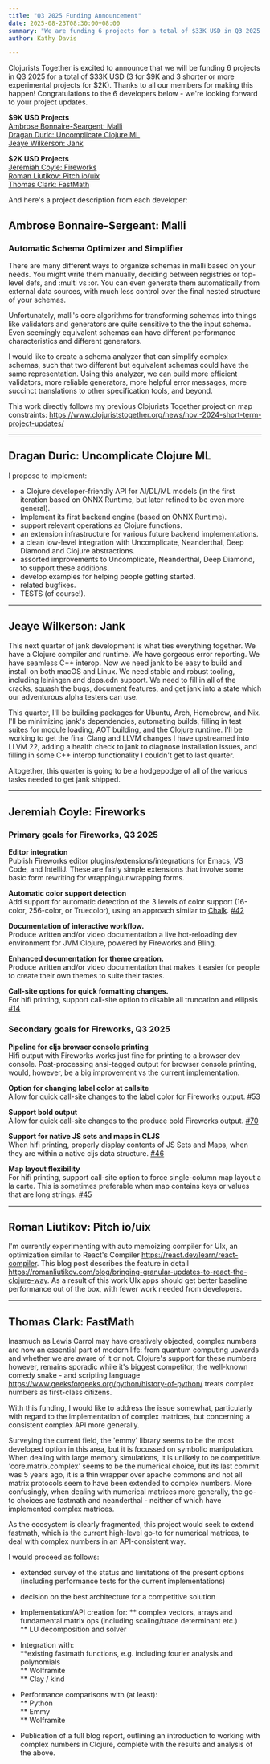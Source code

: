 ```yaml
---
title: "Q3 2025 Funding Announcement"
date: 2025-08-23T08:30:00+08:00
summary: "We are funding 6 projects for a total of $33K USD in Q3 2025."
author: Kathy Davis

---
```


Clojurists Together is excited to announce that we will be funding 6 projects in Q3 2025 for a total of $33K USD (3 for $9K and 3 shorter or more experimental projects for $2K).  Thanks to all our members for making this happen! Congratulations to the 6 developers below - we're looking forward to your project updates.  

**$9K USD Projects**  
[Ambrose Bonnaire-Seargent: Malli](#ambrose-bonnaire-sergeant-malli)  
[Dragan Duric: Uncomplicate Clojure ML](#dragan-duric-uncomplicate-clojure-ml)   
[Jeaye Wilkerson: Jank](#jeaye-wilkerson-jank)  

**$2K USD Projects**  
[Jeremiah Coyle: Fireworks](#jeremiah-coyle-fireworks)  
[Roman Liutikov: Pitch io/uix](#roman-liutikov-pitch-iouix)  
[Thomas Clark: FastMath](#thomas-clark-fastmath)  

And here's a project description from each developer:



## Ambrose Bonnaire-Sergeant: Malli  

### Automatic Schema Optimizer and Simplifier    
There are many different ways to organize schemas in malli based on your needs.
You might write them manually, deciding between registries or top-level defs,
and :multi vs :or. You can even generate them automatically from external data sources,
with much less control over the final nested structure of your schemas.  

Unfortunately, malli's core algorithms for transforming schemas into things like validators and generators are quite sensitive to the the input schema. Even seemingly equivalent schemas can have different performance characteristics and different generators.  

I would like to create a schema analyzer that can simplify complex schemas,
such that two different but equivalent schemas could have the same representation. Using this analyzer, we can build more efficient validators, more reliable generators, more helpful error messages, more succinct translations to other specification tools, and beyond.

This work directly follows my previous Clojurists Together project on
map constraints: https://www.clojuriststogether.org/news/nov.-2024-short-term-project-updates/  <br>

---


## Dragan Duric: Uncomplicate Clojure ML  
I propose to implement:
- a Clojure developer-friendly API for AI/DL/ML models (in the first iteration based on ONNX Runtime, but later refined to be even more general).  
- Implement its first backend engine (based on ONNX Runtime).  
- support relevant operations as Clojure functions.  
- an extension infrastructure for various future backend implementations.  
- a clean low-level integration with Uncomplicate, Neanderthal, Deep Diamond and Clojure abstractions.  
- assorted improvements to Uncomplicate, Neanderthal, Deep Diamond, to support these additions.  
- develop examples for helping people getting started.  
- related bugfixes.  
- TESTS (of course!).  <br>  

---


## Jeaye Wilkerson: Jank  
This next quarter of jank development is what ties everything together. We have a Clojure compiler and runtime. We have gorgeous error reporting. We have seamless C++ interop. Now we need jank to be easy to build and install on both macOS and Linux. We need stable and robust tooling, including leiningen and deps.edn support. We need to fill in all of the cracks, squash the bugs, document features, and get jank into a state which our adventurous alpha testers can use.  

This quarter, I'll be building packages for Ubuntu, Arch, Homebrew, and Nix. I'll be minimizing jank's dependencies, automating builds, filling in test suites for module loading, AOT building, and the Clojure runtime. I'll be working to get the final Clang and LLVM changes I have upstreamed into LLVM 22, adding a health check to jank to diagnose installation issues, and filling in some C++ interop functionality I couldn't get to last quarter.  

Altogether, this quarter is going to be a hodgepodge of all of the various tasks needed to get jank shipped.   <br>  

---


## Jeremiah Coyle: Fireworks  
### Primary goals for Fireworks, Q3 2025  
**Editor integration**  
Publish Fireworks editor plugins/extensions/integrations for Emacs, VS Code, and IntelliJ. These are fairly simple extensions that involve some basic form rewriting for wrapping/unwrapping forms.  

**Automatic color support detection**  
Add support for automatic detection of the 3 levels of color support (16-color, 256-color, or Truecolor), using an approach similar to [Chalk](https://github.com/chalk/supports-color). [#42](https://github.com/paintparty/fireworks/issues/42)  

**Documentation of interactive workflow.**  
Produce written and/or video documentation a live hot-reloading dev environment for JVM Clojure, powered by Fireworks and Bling.  

**Enhanced documentation for theme creation.**  
Produce written and/or video documentation that makes it easier for people to create their own themes to suite their tastes.  

**Call-site options for quick formatting changes.**  
For hifi printing, support call-site option to disable all truncation and ellipsis  
[#14](https://github.com/paintparty/fireworks/issues/14)  

### Secondary goals for Fireworks, Q3 2025  
**Pipeline for cljs browser console printing**  
Hifi output with Fireworks works just fine for printing to a browser dev console. Post-processing ansi-tagged output for browser console printing, would, however, be a big improvement vs the current implementation.  

**Option for changing label color at callsite**   
Allow for quick call-site changes to the label color for Fireworks output. [#53](https://github.com/paintparty/fireworks/issues/53)  

**Support bold output**    
Allow for quick call-site changes to the produce bold Fireworks output. [#70](https://github.com/paintparty/fireworks/issues/70)  

**Support for native JS sets and maps in CLJS**    
When hifi printing, properly display contents of JS Sets and Maps, when they are within a native cljs data structure. [#46](https://github.com/paintparty/fireworks/issues/46)  

**Map layout flexibility**  
For hifi printing, support call-site option to force single-column map layout a la carte. This is sometimes preferable when map contains keys or values that are long strings. [#45](https://github.com/paintparty/fireworks/issues/45)   <br>  

 ---


## Roman Liutikov: Pitch io/uix    
I'm currently experimenting with auto memoizing compiler for UIx, an optimization similar to React's Compiler https://react.dev/learn/react-compiler. This blog post describes the feature in detail https://romanliutikov.com/blog/bringing-granular-updates-to-react-the-clojure-way. As a result of this work UIx apps should get better baseline performance out of the box, with fewer work needed from developers.  <br>

---


## Thomas Clark: FastMath  
Inasmuch as Lewis Carrol may have creatively objected, complex numbers are now an essential part of modern life: from quantum computing upwards and whether we are aware of it or not. Clojure's support for these numbers however, remains sporadic while it's biggest competitor, the well-known comedy snake - and scripting language https://www.geeksforgeeks.org/python/history-of-python/ treats complex numbers as first-class citizens.  

With this funding, I would like to address the issue somewhat, particularly with regard to the implementation of complex matrices, but concerning a consistent complex API more generally.  

Surveying the current field, the 'emmy' library seems to be the most developed option in this area, but it is focussed on symbolic manipulation. When dealing with large memory simulations, it is unlikely to be competitive. 'core.matrix.complex' seems to be the numerical choice, but its last commit was 5 years ago, it is a thin wrapper over apache commons and not all matrix protocols seem to have been extended to complex numbers. More confusingly, when dealing with numerical matrices more generally, the go-to choices are fastmath and neanderthal - neither of which have implemented complex matrices.   

As the ecosystem is clearly fragmented, this project would seek to extend fastmath, which is the current high-level go-to for numerical matrices, to deal with complex numbers in an API-consistent way.  

I would proceed as follows:  
* extended survey of the status and limitations of the present options (including performance tests for the current implementations)  
* decision on the best architecture for a competitive solution  
* Implementation/API creation for:
** complex vectors, arrays and fundamental matrix ops (including scaling/trace determinant etc.)  
** LU decomposition and solver  

* Integration with:  
**existing fastmath functions, e.g. including fourier analysis and polynomials  
** Wolframite  
** Clay / kind 

* Performance comparisons with (at least):  
** Python  
** Emmy  
** Wolframite  

* Publication of a full blog report, outlining an introduction to working with complex numbers in Clojure, complete with the results and analysis of the above.








